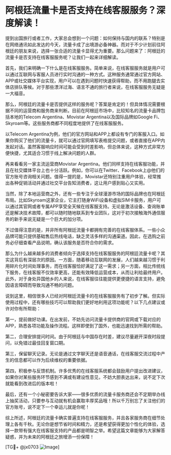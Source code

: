 # 阿根廷流量卡是否支持在线客服服务？深度解读！

提到出国旅行或者工作，大家总会想到一个问题：如何保持与国内的联系？特别是在网络通讯如此发达的今天，流量卡成了出境游必备神器。而对于不少计划前往阿根廷的朋友来说，选择一张合适的流量卡显得尤为重要。那么问题来了：阿根廷的流量卡是否支持在线客服服务呢？让我们一起来详细解读。

首先，我们来明确一下什么是在线客服服务。简单来说，在线客服服务就是用户可以通过互联网与客服人员进行实时沟通的一种方式。这种服务通常通过官方网站、APP或社交媒体平台实现，用户可以在遇到问题时快速获得帮助，而不用跑腿去实体店排队等候。对于那些漂洋过海、语言不通的旅行者来说，在线客服服务无疑是一大福音。

那么，阿根廷的流量卡是否提供这样的服务呢？答案是肯定的！但具体情况需要根据不同的运营商和服务商来判断。目前在阿根廷市场中，比较知名的流量卡品牌包括本地的Telecom Argentina、Movistar Argentina以及国际品牌如Google Fi、Skyroam等。这些服务商都不同程度地提供了在线客服服务。

以Telecom Argentina为例，他们的官方网站和APP上都设有专门的客服入口。如果你购买了他们的流量卡，就可以通过官网填写表格提交问题，或者直接在APP内发起对话。虽然客服响应时间可能会受到时差影响，但总体来说，这种方式非常方便快捷，尤其适合习惯于线上解决问题的人群。

再来看看另一家主流运营商Movistar Argentina。他们同样支持在线客服功能，并且在社交媒体平台上也十分活跃。例如，你可以在Twitter、Facebook上@他们的官方账号咨询相关问题。值得一提的是，Movistar还特别注重用户体验，经常推出各种促销活动并通过社交平台告知消费者，这让用户感到贴心又实用。

当然，除了本地运营商之外，还有一些专注于全球漫游市场的国际品牌也在阿根廷布局。比如Skyroam这家企业，它主打随身WiFi设备和虚拟SIM卡服务，用户可以通过其官网或者专属APP享受全天候在线客服支持。无论是激活设备、查询账单还是解决技术故障，都可以随时随地联系到专业团队，这对于初次接触海外通信服务的新手来说无疑是一个巨大的加分项。

不过值得注意的是，并非所有阿根廷流量卡都拥有完善的在线客服体系。一些小众品牌可能只提供基础售后热线电话，缺乏灵活多样的沟通渠道。因此，在选购之前务必仔细查看产品说明，确认该服务是否符合你的需求。

那么为什么越来越多的消费者倾向于选择支持在线客服服务的阿根廷流量卡呢？其实这背后有深层次的原因。一方面，随着移动互联网的发展，人们越来越习惯于利用碎片化时间处理事务，而在线客服恰好满足了这一需求；另一方面，相比传统线下服务，在线客服不仅效率更高，还能有效降低运营成本，从而让利给最终用户。此外，对于身处异国他乡的人来说，在线客服往往能提供更便捷的语言支持，避免因语言障碍而导致沟通不畅的问题。

说到这里，相信很多人已经对阿根廷流量卡的在线客服服务有了初步了解。但实际使用过程中，还有哪些技巧可以帮助我们更好地利用这项功能呢？以下几点建议或许对你有所帮助：

第一，提前做好功课。在出发前，不妨先访问流量卡提供商的官网或下载对应的APP，熟悉各项功能及操作流程。这样即使到了国外，也能迅速找到所需的帮助。

第二，合理安排提问时间。由于阿根廷与中国存在时差，建议尽量避开深夜时段提问，以免错过最佳回复窗口期。

第三，保留聊天记录。无论是通过文字聊天还是语音通话，在线客服交流过程中产生的信息都可以作为后续维权的重要依据。

第四，积极参与反馈机制。许多优秀的在线客服系统都会鼓励用户提出改进建议，如果你对某些服务环节感到不满或有建设性意见，不妨大胆表达出来，说不定下次就能看到改进后的版本啦！

最后，还有一个小秘密要告诉大家——很多优质的流量卡服务商还会不定期举办线上抽奖活动，只要参与互动就有机会赢取丰厚奖品哦！所以千万别忘了关注他们的官方账号，说不定下一个幸运儿就是你呢！

综上所述，阿根廷的流量卡确实普遍支持在线客服服务，并且各家服务商在细节处理上各有千秋。无论你是想节省时间和精力，还是希望获得更加个性化的体验，选择一款带有强大在线客服支持的产品都是明智之举。希望这篇文章能够为大家解答疑惑，并为未来的阿根廷之旅增添一份保障！

[TG💪+ @jx0703 ![Image](https://github.com/user-attachments/assets/dbca1d08-cadb-493c-b0ec-ad6f7a83f270)]